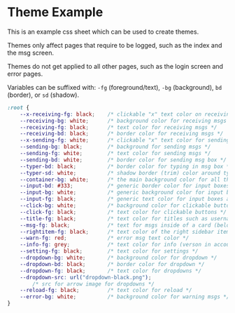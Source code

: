 # Theme Example

This is an example css sheet which can be used to create themes.

Themes only affect pages that require to be logged, such as the index and the msg screen.

Themes do not get applied to all other pages, such as the login screen and error pages.

Variables can be suffixed with: `-fg` (foreground/text), `-bg` (background), `bd` (border), or `sd` (shadow).

```css
:root {
	--x-receiving-fg: black;    /* clickable "x" text color on receiving msgs */
	--receiving-bg: white;      /* background color for receiving msgs */
	--receiving-fg: black;      /* text color for receiving msgs */
	--receiving-bd: black;      /* border color for receiving msgs */
	--x-sending-fg: white;      /* clickable "x" text color for sending msgs */
	--sending-bg: black;        /* background for sending msgs */
	--sending-fg: white;        /* text color for sending msgs */
	--sending-bd: white;        /* border color for sending msg box */
	--typer-bd: black;          /* border color for typing in msg box */
	--typer-sd: white;          /* shadow border (trim) color around typing box */
	--container-bg: white;      /* the main background color for all the pages */
	--input-bd: #333;           /* generic border color for input boxes and textareas */
	--input-bg: white;          /* generic background color for input boxes and textareas */
	--input-fg: black;          /* generic text color for input boxes and textareas */
	--click-bg: white;          /* background color for clickable buttons */
	--click-fg: black;          /* text color for clickable buttons */
	--title-fg: black;          /* text color for titles such as usernames */
	--msg-fg: black;            /* text for msgs inside of a card (below usernames) */
	--rightitem-fg: black;      /* text color of the right sidebar items */
	--warn-fg: red;             /* error msg text color */
	--info-fg: grey;            /* text color for info (verson in account page) */
	--setting-fg: black;        /* text color for settings */
	--dropdown-bg: white;       /* background color for dropdown */
	--dropdown-bd: black;       /* border color for dropdown */
	--dropdown-fg: black;       /* text color for dropdowns */
	--dropdown-src: url("dropdown-black.png");
		/* src for arrow image for dropdowns */
	--reload-fg: black;         /* text color for reload */
	--error-bg: white;          /* background color for warning msgs */
}
```
